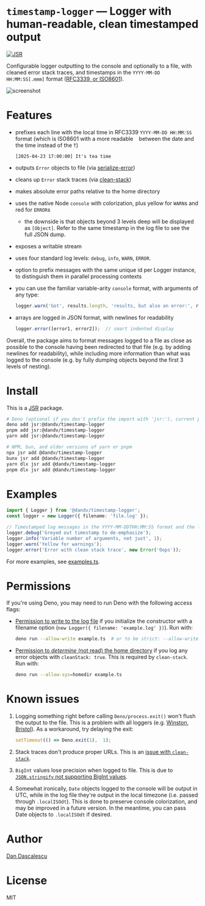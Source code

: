 # `timestamp-logger` — Logger with human-readable, clean timestamped output

[![JSR](https://jsr.io/badges/@dandv/timestamp-logger)](https://jsr.io/@dandv/timestamp-logger)

Configurable logger outputting to the console and optionally to a file, with cleaned error stack traces, and timestamps in the `YYYY-MM-DD HH:MM:SS[.mmm]` format ([RFC3339, or ISO8601](https://stackoverflow.com/questions/522251/whats-the-difference-between-iso-8601-and-rfc-3339-date-formats/65221179#65221179)).

![screenshot](https://user-images.githubusercontent.com/33569/92347070-a4884f00-f083-11ea-8bd6-c49a52fe4e50.png)


# Features

+ prefixes each line with the local time in RFC3339 `YYYY-MM-DD HH:MM:SS` format (which is ISO8601 with a more readable ` ` between the date and the time instead of the `T`) 

      [2025-04-23 17:00:00] It's tea time

+ outputs `Error` objects to file (via [serialize-error](https://www.npmjs.com/package/serialize-error))
+ cleans up `Error` stack traces (via [clean-stack](https://www.npmjs.com/package/clean-stack))
+ makes absolute error paths relative to the home directory
+ uses the native Node `console` with colorization, plus yellow for `WARN`s and red for `ERROR`s
  - the downside is that objects beyond 3 levels deep will be displayed as `[Object]`.
    Refer to the same timestamp in the log file to see the full JSON dump.
+ exposes a writable stream
+ uses four standard log levels: `debug`, `info`, `WARN`, `ERROR`.
+ option to prefix messages with the same unique id per Logger instance, to distinguish them in parallel processing contexts
+ you can use the familiar variable-arity `console` format, with arguments of any type:

  ```ts
  logger.warn('Got', results.length, 'results, but also an error:', results, new Error('oops'));
  ```

+ arrays are logged in JSON format, with newlines for readability

  ```ts
  logger.error([error1, error2]);  // smart indented display
  ```


Overall, the package aims to format messages logged to a file as close as possible to the console having been redirected to that file (e.g. by adding newlines for readability), while including more information than what was logged to the console (e.g. by fully dumping objects beyond the first 3 levels of nesting).


# Install

This is a [JSR](https://deno.com/blog/jsr-is-not-another-package-manager) package.

```sh
# Deno (optional if you don't prefix the import with 'jsr:'), current pnpm or yarn
deno add jsr:@dandv/timestamp-logger
pnpm add jsr:@dandv/timestamp-logger
yarn add jsr:@dandv/timestamp-logger

# NPM, bun, and older versions of yarn or pnpm
npx jsr add @dandv/timestamp-logger
bunx jsr add @dandv/timestamp-logger
yarn dlx jsr add @dandv/timestamp-logger
pnpm dlx jsr add @dandv/timestamp-logger
```

# Examples

```ts
import { Logger } from '@dandv/timestamp-logger';
const logger = new Logger({ filename: 'file.log' });

// Timestamped log messages in the YYYY-MM-DDTHH:MM:SS format and the local timezone
logger.debug('Greyed out timestamp to de-emphasize');
logger.info('Variable number of arguments, not just', 1);
logger.warn('Yellow for warnings');
logger.error('Error with clean stack trace', new Error('Oops'));
```

For more examples, see [examples.ts](example.ts).


# Permissions

If you're using Deno, you may need to run Deno with the following access flags:

- [Permission to write to the log file](https://docs.deno.com/runtime/fundamentals/security/#file-system-access) if you initialize the constructor with a filename option (`new Logger({ filename: 'example.log' })`). Run with:
   ```sh
  deno run --allow-write example.ts  # or to be strict: --allow-write=example.log
   ```

- [Permission to *determine* (not read) the home directory](https://github.com/denoland/docs/issues/1328) if you log any error objects with `cleanStack: true`. This is required by `clean-stack`. Run with:
   ```sh
  deno run --allow-sys=homedir example.ts
   ```


# Known issues

1. Logging something right before calling `Deno/process.exit()` won't flush the output to the file. This is a problem with all loggers (e.g. [Winston](https://github.com/winstonjs/winston/issues/228), [Bristol](https://github.com/TomFrost/Bristol/issues/55)). As a workaround, try delaying the exit:

   ```ts
   setTimeout(() => Deno.exit(1),  1);
   ```

2. Stack traces don't produce proper URLs. This is an [issue with `clean-stack`](https://github.com/sindresorhus/clean-stack/issues/34).

3. `BigInt` values lose precision when logged to file. This is due to [`JSON.stringify` not supporting BigInt values](https://developer.mozilla.org/en-US/docs/Web/JavaScript/Reference/Errors/BigInt_not_serializable).

4. Somewhat ironically, `Date` objects logged to the console will be output in UTC, while in the log file they're output in the local timezone (i.e. passed through `.localISOdt`). This is done to preserve console colorization, and may be improved in a future version. In the meantime, you can pass Date objects to `.localISOdt` if desired.


# Author

[Dan Dascalescu](https://dandv.me)


# License

MIT
